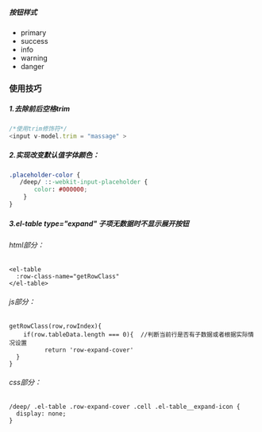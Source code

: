 ##### 按钮样式
- primary
- success
- info
- warning
- danger

### 使用技巧
##### 1.去除前后空格trim

```js
/*使用trim修饰符*/
<input v-model.trim = "massage" >
```
    
##### 2.实现改变默认值字体颜色：

```css
.placeholder-color {
   /deep/ ::-webkit-input-placeholder {
       color: #000000;
    }
}
```


##### 3.el-table type="expand" 子项无数据时不显示展开按钮
###### html部分：
    <el-table
      :row-class-name="getRowClass"
    </el-table>

###### js部分：
    getRowClass(row,rowIndex){
        if(row.tableData.length === 0){  //判断当前行是否有子数据或者根据实际情况设置
              return 'row-expand-cover'
      }
    }
###### css部分：
    /deep/ .el-table .row-expand-cover .cell .el-table__expand-icon {
      display: none;
    }

